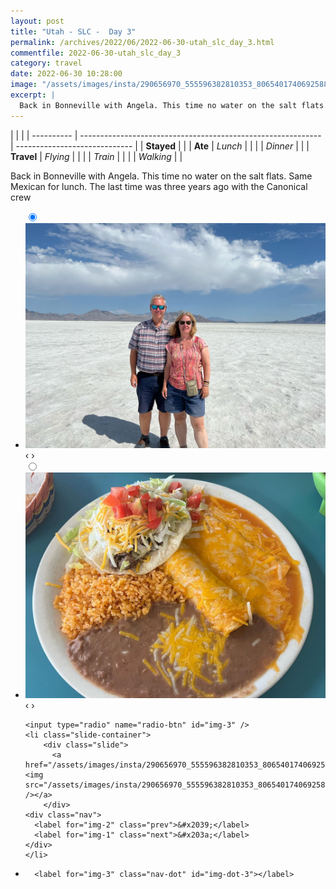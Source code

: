 ```yaml
---
layout: post
title: "Utah - SLC -  Day 3"
permalink: /archives/2022/06/2022-06-30-utah_slc_day_3.html
commentfile: 2022-06-30-utah_slc_day_3
category: travel
date: 2022-06-30 10:28:00
image: "/assets/images/insta/290656970_555596382810353_8065401740692588255_n_17927319818268904.jpg"
excerpt: |
  Back in Bonneville with Angela. This time no water on the salt flats. Same Mexican for lunch. The last time was three years ago with the Canonical crew
---
```


|            |                                                              |
| ---------- | ------------------------------------------------------------ | ----------------------------- |
| **Stayed** |  |
| **Ate**    | _Lunch_                                                      |          |
|            | _Dinner_                                                     |          |
| **Travel** | _Flying_                                                     |          |
|            | _Train_                                                      |          |
|            | _Walking_                                                    |          |


Back in Bonneville with Angela. This time no water on the salt flats. Same Mexican for lunch. The last time was three years ago with the Canonical crew


<ul class="slides">
    <input type="radio" name="radio-btn" id="img-1" checked="checked" />
    <li class="slide-container">
        <div class="slide">
          <a href="/assets/images/insta/290757400_1038196893724178_6924223523686361337_n_18305370319020240.jpg"><img src="/assets/images/insta/290757400_1038196893724178_6924223523686361337_n_18305370319020240.jpg" /></a>
        </div>
    <div class="nav">
      <label for="img-3" class="prev">&#x2039;</label>
      <label for="img-2" class="next">&#x203a;</label>
    </div>
    </li>
        <input type="radio" name="radio-btn" id="img-2"  />
    <li class="slide-container">
        <div class="slide">
          <a href="/assets/images/insta/290908689_573366027640501_5058310809069105120_n_18007837579437812.jpg"><img src="/assets/images/insta/290908689_573366027640501_5058310809069105120_n_18007837579437812.jpg" /></a>
        </div>
    <div class="nav">
      <label for="img-1" class="prev">&#x2039;</label>
      <label for="img-3" class="next">&#x203a;</label>
    </div>
    </li>
    
    <input type="radio" name="radio-btn" id="img-3" />
    <li class="slide-container">
        <div class="slide">
          <a href="/assets/images/insta/290656970_555596382810353_8065401740692588255_n_17927319818268904.jpg"><img src="/assets/images/insta/290656970_555596382810353_8065401740692588255_n_17927319818268904.jpg" /></a>
        </div>
    <div class="nav">
      <label for="img-2" class="prev">&#x2039;</label>
      <label for="img-1" class="next">&#x203a;</label>
    </div>
    </li>
			
<li class="nav-dots">
      <label for="img-1" class="nav-dot" id="img-dot-1"></label>
      <label for="img-2" class="nav-dot" id="img-dot-2"></label>

      <label for="img-3" class="nav-dot" id="img-dot-3"></label>

</li>
</ul>        
             

		